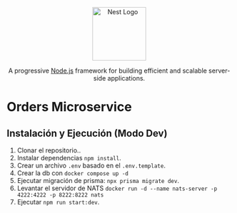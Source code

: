 <p align="center">
  <a href="http://nestjs.com/" target="blank"><img src="https://nestjs.com/img/logo-small.svg" width="120" alt="Nest Logo" /></a>
</p>

[circleci-image]: https://img.shields.io/circleci/build/github/nestjs/nest/master?token=abc123def456
[circleci-url]: https://circleci.com/gh/nestjs/nest

  <p align="center">A progressive <a href="http://nodejs.org" target="_blank">Node.js</a> framework for building efficient and scalable server-side applications.</p>

# Orders Microservice

## Instalación y Ejecución (Modo Dev)

1. Clonar el repositorio..
2. Instalar dependencias `npm install`.
3. Crear un archivo `.env` basado en el `.env.template`.
4. Crear la db con `docker compose up -d`
5. Ejecutar migración de prisma: `npx prisma migrate dev`.
6. Levantar el servidor de NATS `docker run -d --name nats-server -p 4222:4222 -p 8222:8222 nats`
7. Ejecutar `npm run start:dev`.
